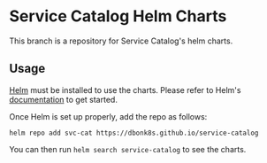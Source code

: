 # Service Catalog Helm Charts

This branch is a repository for Service Catalog's helm charts.

## Usage

[Helm](https://helm.sh) must be installed to use the charts.
Please refer to Helm's [documentation](https://helm.sh/docs/) to get started.

Once Helm is set up properly, add the repo as follows:

```console
helm repo add svc-cat https://dbonk8s.github.io/service-catalog
```

You can then run `helm search service-catalog` to see the charts.

